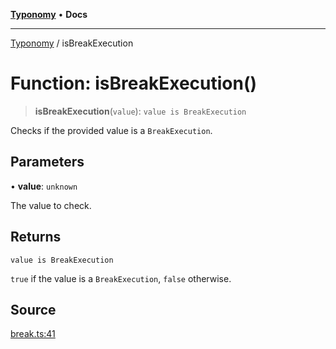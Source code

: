 [**Typonomy**](../README.md) • **Docs**

***

[Typonomy](../globals.md) / isBreakExecution

# Function: isBreakExecution()

> **isBreakExecution**(`value`): `value is BreakExecution`

Checks if the provided value is a `BreakExecution`.

## Parameters

• **value**: `unknown`

The value to check.

## Returns

`value is BreakExecution`

`true` if the value is a `BreakExecution`, `false` otherwise.

## Source

[break.ts:41](https://github.com/softcraft-development/typonomy/blob/bcea019d216cf7f686cf96fe07d66281dfcae070/src/break.ts#L41)

